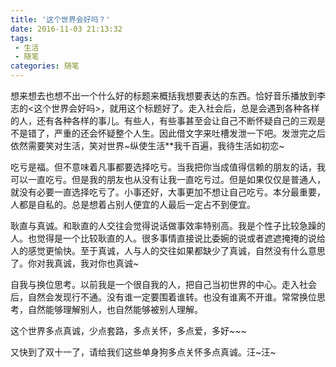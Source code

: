 ```yaml
---
title: '这个世界会好吗？'
date: 2016-11-03 21:13:32
tags: 
 - 生活
 - 随笔
categories: 随笔
---
```


想来想去也想不出一个什么好的标题来概括我想要表达的东西。恰好音乐播放到李志的<这个世界会好吗>，就用这个标题好了。走入社会后，总是会遇到各种各样的人，还有各种各样的事儿。有些人，有些事甚至会让自己不断怀疑自己的三观是不是错了，严重的还会怀疑整个人生。因此借文字来吐槽发泄一下吧。发泄完之后依然需要笑对生活，笑对世界~纵使生活**我千百遍，我待生活如初恋~

<!--more-->

吃亏是福。但不意味着凡事都要选择吃亏。当我把你当成值得信赖的朋友的话，我可以一直吃亏。但是我的朋友也从没有让我一直吃亏过。但是如果仅仅是普通人，就没有必要一直选择吃亏了。小事还好，大事更加不想让自己吃亏。本分最重要，人都是自私的。总是想着占别人便宜的人最后一定占不到便宜。

耿直与真诚。和耿直的人交往会觉得说话做事效率特别高。我是个性子比较急躁的人。也觉得是一个比较耿直的人。很多事情直接说比委婉的说或者遮遮掩掩的说给人的感觉更愉快。至于真诚，人与人的交往如果都缺少了真诚，自然没有什么意思了。你对我真诚，我对你也真诚~

自我与换位思考。以前我是一个很自我的人，把自己当初世界的中心。走入社会后，自然会发现行不通。没有谁一定要围着谁转。也没有谁离不开谁。常常换位思考，自然能够理解别人，也自然能够被别人理解。

这个世界多点真诚，少点套路，多点关怀，多点爱，多好~~~

又快到了双十一了，请给我们这些单身狗多点关怀多点真诚。汪~汪~


